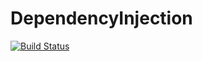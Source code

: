 # DependencyInjection

[![Build Status](https://travis-ci.com/paragthakkar/DependencyInjection.svg?branch=master)](https://travis-ci.com/paragthakkar/DependencyInjection)
